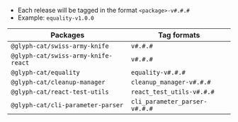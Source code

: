 * Each release will be tagged in the format `<package>-v#.#.#`
* Example: `equality-v1.0.0`

| Packages                            | Tag formats                   |
| ----------------------------------- | ----------------------------- |
| `@glyph-cat/swiss-army-knife`       | `v#.#.#`                      |
| `@glyph-cat/swiss-army-knife-react` | `v#.#.#`                      |
| `@glyph-cat/equality`               | `equality-v#.#.#`             |
| `@glyph-cat/cleanup-manager`        | `cleanup_manager-v#.#.#`      |
| `@glyph-cat/react-test-utils`       | `react_test_utils-v#.#.#`     |
| `@glyph-cat/cli-parameter-parser`   | `cli_parameter_parser-v#.#.#` |
